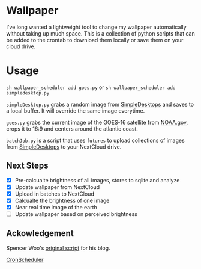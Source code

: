 # Wallpaper
I've long wanted a lightweight tool to change my wallpaper automatically without taking up much space. This is a collection of python scripts that can be added to the crontab to download them locally or save them on your cloud drive.

# Usage
`sh wallpaper_scheduler add goes.py` or `sh wallpaper_scheduler add simpledesktop.py`

`simpleDesktop.py` grabs a random image from [SimpleDesktops](http://simpledesktops.com/) and saves to a local buffer. It will override the same image everytime.

`goes.py` grabs the current image of the GOES-16 satellite from [NOAA.gov](noaa.gov), crops it to 16:9 and centers around the atlantic coast.

`batchJob.py` is a script that uses `futures` to upload collections of images from [SimpleDesktops](http://simpledesktops.com/) to your NextCloud drive.

## Next Steps
- [x] Pre-calcualte brightness of all images, stores to sqlite and analyze
- [x] Update wallpaper from NextCloud
- [x] Upload in batches to NextCloud
- [x] Calcualte the brightness of one image
- [x] Near real time image of the earth
- [ ] Update wallpaper based on perceived brightness

## Ackowledgement
Spencer Woo's [original script](https://github.com/spencerwoo98/spencer-simple-desktop-api) for his blog.

[CronScheduler](https://unix.stackexchange.com/questions/363376/how-do-i-add-remove-cron-jobs-by-script)
